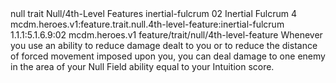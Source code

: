 <ability>
  <metadata>
    <class>null</class>
    <feature_type>trait</feature_type>
    <file_dpath>Null/4th-Level Features</file_dpath>
    <item_id>inertial-fulcrum</item_id>
    <item_index>02</item_index>
    <item_name>Inertial Fulcrum</item_name>
    <level>4</level>
    <scc>mcdm.heroes.v1:feature.trait.null.4th-level-feature:inertial-fulcrum</scc>
    <scdc>1.1.1:5.1.6.9:02</scdc>
    <source>mcdm.heroes.v1</source>
    <type>feature/trait/null/4th-level-feature</type>
  </metadata>
  <effects>
    <effect type="mundane">Whenever you use an ability to reduce damage dealt to you or to reduce the distance of forced movement imposed upon you, you can deal damage to one enemy in the area of your Null Field ability equal to your Intuition score.</effect>
  </effects>
</ability>
